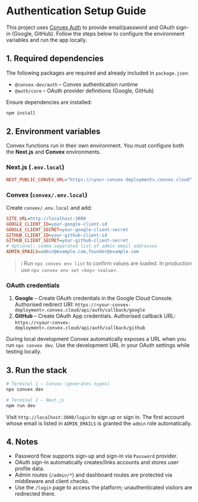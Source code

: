 # Authentication Setup Guide

This project uses [Convex Auth](https://labs.convex.dev/auth) to provide email/password and OAuth sign-in (Google, GitHub).
Follow the steps below to configure the environment variables and run the app locally.

## 1. Required dependencies

The following packages are required and already included in `package.json`:

- `@convex-dev/auth` – Convex authentication runtime
- `@auth/core` – OAuth provider definitions (Google, GitHub)

Ensure dependencies are installed:

```bash
npm install
```

## 2. Environment variables

Convex functions run in their own environment. You must configure both the **Next.js** and **Convex** environments.

### Next.js (`.env.local`)

```ini
NEXT_PUBLIC_CONVEX_URL="https://<your-convex-deployment>.convex.cloud"
```

### Convex (`convex/.env.local`)

Create `convex/.env.local` and add:

```ini
SITE_URL=http://localhost:3000
GOOGLE_CLIENT_ID=your-google-client-id
GOOGLE_CLIENT_SECRET=your-google-client-secret
GITHUB_CLIENT_ID=your-github-client-id
GITHUB_CLIENT_SECRET=your-github-client-secret
# Optional: comma-separated list of admin email addresses
ADMIN_EMAILS=admin@example.com,founder@example.com
```

> ℹ️ Run `npx convex env list` to confirm values are loaded. In production use `npx convex env set <key> <value>`.

### OAuth credentials

1. **Google** – Create OAuth credentials in the Google Cloud Console. Authorised redirect URI:
   `https://<your-convex-deployment>.convex.cloud/api/auth/callback/google`
2. **GitHub** – Create OAuth App credentials. Authorised callback URL:
   `https://<your-convex-deployment>.convex.cloud/api/auth/callback/github`

During local development Convex automatically exposes a URL when you run `npx convex dev`. Use the development URL in your OAuth settings while testing locally.

## 3. Run the stack

```bash
# Terminal 1 – Convex (generates types)
npx convex dev

# Terminal 2 – Next.js
npm run dev
```

Visit `http://localhost:3000/login` to sign up or sign in. The first account whose email is listed in `ADMIN_EMAILS` is granted the `admin` role automatically.

## 4. Notes

- Password flow supports sign-up and sign-in via `Password` provider.
- OAuth sign-in automatically creates/links accounts and stores user profile data.
- Admin routes (`/admin/*`) and dashboard routes are protected via middleware and client checks.
- Use the `/login` page to access the platform; unauthenticated visitors are redirected there.
